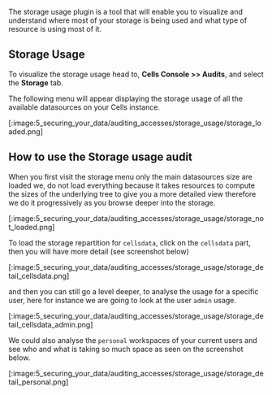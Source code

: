 The storage usage plugin is a tool that will enable you to visualize and understand where most of your storage is being used and what type of resource is using most of it.


## Storage Usage

To visualize the storage usage head to, **Cells Console >> Audits**, and select the **Storage** tab.

The following menu will appear displaying the storage usage of all the available datasources on your Cells instance.

[:image:5_securing_your_data/auditing_accesses/storage_usage/storage_loaded.png]

## How to use the Storage usage audit

When you first visit the storage menu only the main datasources size are loaded we, do not load everything because it takes resources to compute the sizes of the underlying tree to give you a more detailed view therefore we do it progressively as you browse deeper into the storage.

[:image:5_securing_your_data/auditing_accesses/storage_usage/storage_not_loaded.png]

To load the storage repartition for `cellsdata`, click on the `cellsdata` part, then you will have more detail (see screenshot below)

[:image:5_securing_your_data/auditing_accesses/storage_usage/storage_detail_cellsdata.png]

and then you can still go a level deeper, to analyse the usage for a specific user, here for instance we are going to look at the user `admin` usage.

[:image:5_securing_your_data/auditing_accesses/storage_usage/storage_detail_cellsdata_admin.png]


We could also analyse the `personal` workspaces of your current users and see who and what is taking so much space as seen on the screenshot below.

[:image:5_securing_your_data/auditing_accesses/storage_usage/storage_detail_personal.png]